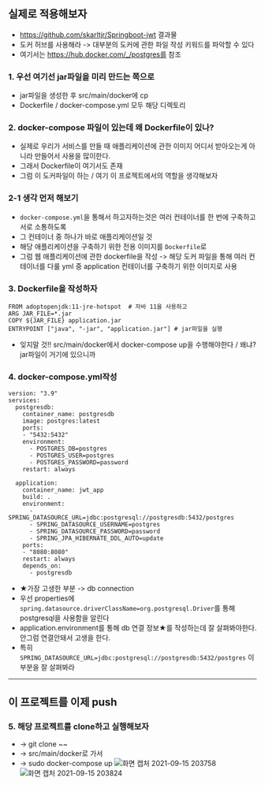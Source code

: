 ## 실제로 적용해보자
- https://github.com/skarltjr/Springboot-jwt 결과물
- 도커 허브를 사용해라 -> 대부분의 도커에 관한 파일 작성 키워드를 파악할 수 있다
- 여기서는 https://hub.docker.com/_/postgres를 참조


### 1. 우선 여기선 jar파일을 미리 만드는 쪽으로 
- jar파일을 생성한 후 src/main/docker에 cp
- Dockerfile / docker-compose.yml 모두 해당 디렉토리

### 2. docker-compose 파일이 있는데 왜 Dockerfile이 있나?
- 실제로 우리가 서비스를 만들 때 애플리케이션에 관한 이미지 어디서 받아오는게 아니라 만들어서 사용을 많이한다.
- 그래서 Dockerfile이 여기서도 존재
- 그럼 이 도커파일이 하는 /  여기 이 프로젝트에서의 역할을 생각해보자
### 2-1 생각 먼저 해보기
- `docker-compose.yml`을 통해서 하고자하는것은 여러 컨테이너를 한 번에 구축하고 서로 소통하도록 
- 그 컨테이너 중 하나가 바로 애플리케이션일 것 
- 해당 애플리케이션을 구축하기 위한 전용 이미지를 `Dockerfile`로 
- 그럼 웹 애플리케이션에 관한 dockerfile을 작성 -> 해당 도커 파일을 통해 여러 컨테이너를 다룰 yml 중 application 컨테이너를 구축하기 위한 이미지로 사용 

### 3. Dockerfile을 작성하자
```
FROM adoptopenjdk:11-jre-hotspot  # 자바 11을 사용하고 
ARG JAR_FILE=*.jar
COPY ${JAR_FILE} application.jar  
ENTRYPOINT ["java", "-jar", "application.jar"] # jar파일을 실행
```
- 잊지말 것!! src/main/docker에서 docker-compose up을 수행해야한다 / 왜냐? jar파일이 거기에 있으니까

### 4. docker-compose.yml작성
```
version: "3.9"
services:
  postgresdb:
    container_name: postgresdb
    image: postgres:latest
    ports:
    - "5432:5432"
    environment:
      - POSTGRES_DB=postgres
      - POSTGRES_USER=postgres
      - POSTGRES_PASSWORD=password
    restart: always

  application:
    container_name: jwt_app
    build: .
    environment:
      - SPRING_DATASOURCE_URL=jdbc:postgresql://postgresdb:5432/postgres
      - SPRING_DATASOURCE_USERNAME=postgres
      - SPRING_DATASOURCE_PASSWORD=password
      - SPRING_JPA_HIBERNATE_DDL_AUTO=update
    ports:
    - "8080:8080"
    restart: always
    depends_on:
      - postgresdb
```
- ★가장 고생한 부분 -> db connection 
- 우선 properties에 `spring.datasource.driverClassName=org.postgresql.Driver`를 통해 postgresql을 사용함을 알린다
- application.environment를 통해 db 연결 정보★를 작성하는데 잘 살펴봐야한다. 안그럼 연결안돼서 고생을 한다.
- 특히 `SPRING_DATASOURCE_URL=jdbc:postgresql://postgresdb:5432/postgres` 이 부분을 잘 살펴봐라


---------------
## 이 프로젝트를 이제 push

### 5. 해당 프로젝트를 clone하고 실행해보자
- -> git clone ~~
- -> src/main/docker로 가서
- -> sudo docker-compose up 
![화면 캡처 2021-09-15 203758](https://user-images.githubusercontent.com/62214428/133426567-0f05f034-f983-4477-90b4-00e208dacca7.png)
![화면 캡처 2021-09-15 203824](https://user-images.githubusercontent.com/62214428/133426583-3d0086b2-a07a-489b-a517-f74a1b82e159.png)
